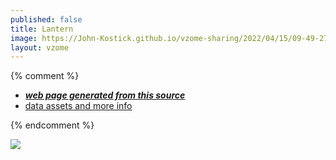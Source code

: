 ```yaml
---
published: false
title: Lantern
image: https://John-Kostick.github.io/vzome-sharing/2022/04/15/09-49-27-Lantern/Lantern.png
layout: vzome
---
```


{% comment %}
 - [***web page generated from this source***][post]
 - [data assets and more info][github]

[post]: <https://John-Kostick.github.io/vzome-sharing/2022/04/15/Lantern-09-49-27.html>
[github]: <https://github.com/John-Kostick/vzome-sharing/tree/main/2022/04/15/09-49-27-Lantern/>
{% endcomment %}

<vzome-viewer style="width: 100%; height: 65vh;"
       src="https://John-Kostick.github.io/vzome-sharing/2022/04/15/09-49-27-Lantern/Lantern.vZome" >
  <img src="https://John-Kostick.github.io/vzome-sharing/2022/04/15/09-49-27-Lantern/Lantern.png" />
</vzome-viewer>
